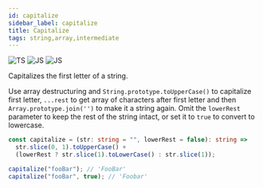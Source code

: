 ```yaml
---
id: capitalize
sidebar_label: capitalize
title: Capitalize
tags: string,array,intermediate
---
```


![TS](https://img.shields.io/badge/supports-typescript-blue.svg?style=flat-square)
![JS](https://img.shields.io/badge/supports-javascript-yellow.svg?style=flat-square)
![JS](https://img.shields.io/badge/supports-deno-green.svg?style=flat-square)

Capitalizes the first letter of a string.

Use array destructuring and `String.prototype.toUpperCase()` to capitalize first letter, `...rest` to get array of characters after first letter and then `Array.prototype.join('')` to make it a string again.
Omit the `lowerRest` parameter to keep the rest of the string intact, or set it to `true` to convert to lowercase.

```ts
const capitalize = (str: string = "", lowerRest = false): string =>
  str.slice(0, 1).toUpperCase() +
  (lowerRest ? str.slice(1).toLowerCase() : str.slice(1));
```

```ts
capitalize("fooBar"); // 'FooBar'
capitalize("fooBar", true); // 'Foobar'
```
